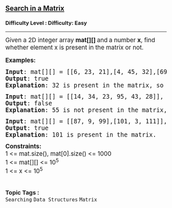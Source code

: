 <h2><a href="https://www.geeksforgeeks.org/problems/search-in-a-matrix--021840/0?track=DS-Python-Arrays&batchId=273">Search in a Matrix</a></h2><h3>Difficulty Level : Difficulty: Easy</h3><hr><div class="problems_problem_content__Xm_eO"><p><span style="font-size: 14pt;">Given a 2D integer array <strong>mat[][] </strong>and<strong>&nbsp;</strong>a number&nbsp;<strong>x</strong>, find whether element x is present in the matrix or not.<br></span><br><span style="font-size: 14pt;"><strong>Examples:</strong></span></p>
<pre><span style="font-size: 14pt;"><strong>Input</strong>: mat[][] = [[6, 23, 21],[4, 45, 32],[69, 11, 87]], x = 32
<strong>Output</strong>: true
<strong>Explanation</strong>: 32 is present in the matrix, so the output is 1.
</span></pre>
<pre><span style="font-size: 14pt;"><strong>Input</strong>: mat[][] = [[14, 34, 23, 95, 43, 28]], x = 55<br><strong>Output</strong>: false
<strong>Explanation</strong>: 55 is not present in the matrix, so the output is 0.<br></span></pre>
<pre><span style="font-size: 14pt;"><strong>Input</strong>: mat[][] = [[87, 9, 99],[101, 3, 111]], x = 101</span><br><span style="font-size: 14pt;"><strong>Output</strong>: true
<strong>Explanation</strong>: 101 is present in the matrix.</span></pre>
<p><span style="font-size: 14pt;"><strong>Constraints:<br></strong>1 &lt;= mat.size(), mat[0].size() &lt;= 1000<br>1 &lt;= mat[][] &lt;= 10<sup>5</sup><br>1 &lt;= x &lt;= 10<sup>5</sup></span></p></div><br><p><span style=font-size:18px><strong>Topic Tags : </strong><br><code>Searching</code>&nbsp;<code>Data Structures</code>&nbsp;<code>Matrix</code>&nbsp;